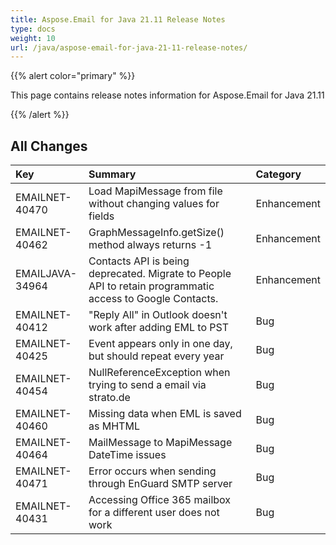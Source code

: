 ```yaml
---
title: Aspose.Email for Java 21.11 Release Notes
type: docs
weight: 10
url: /java/aspose-email-for-java-21-11-release-notes/
---
```


{{% alert color="primary" %}} 

This page contains release notes information for Aspose.Email for Java 21.11

{{% /alert %}} 
## **All Changes**

|**Key**|**Summary**|**Category**|
| :- | :- | :- |
|EMAILNET-40470|Load MapiMessage from file without changing values for fields|Enhancement|
|EMAILNET-40462|GraphMessageInfo.getSize() method always returns -1|Enhancement|
|EMAILJAVA-34964|Contacts API is being deprecated. Migrate to People API to retain programmatic access to Google Contacts.|Enhancement|
|EMAILNET-40412|"Reply All" in Outlook doesn't work after adding EML to PST|Bug|
|EMAILNET-40425|Event appears only in one day, but should repeat every year|Bug|
|EMAILNET-40454|NullReferenceException when trying to send a email via strato.de|Bug|
|EMAILNET-40460|Missing data when EML is saved as MHTML|Bug|
|EMAILNET-40464|MailMessage to MapiMessage DateTime issues|Bug|
|EMAILNET-40471|Error occurs when sending through EnGuard SMTP server|Bug|
|EMAILNET-40431|Accessing Office 365 mailbox for a different user does not work|Bug|
